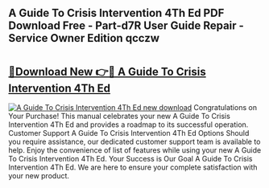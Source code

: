 ## A Guide To Crisis Intervention 4Th Ed PDF Download Free - Part-d7R User Guide Repair - Service Owner Edition qcczw

# <h2><a href="http://bc83027.oget.top/?id=A+Guide+To+Crisis+Intervention+4Th+Ed">🔗Download New 👉🔴 A Guide To Crisis Intervention 4Th Ed</a></h2>

[![A Guide To Crisis Intervention 4Th Ed new download](https://i.imgur.com/5g1atiW.png)](http://bc83027.oget.top/?id=A+Guide+To+Crisis+Intervention+4Th+Ed)
Congratulations on Your Purchase! This manual celebrates your new A Guide To Crisis Intervention 4Th Ed and provides a roadmap to its successful operation. Customer Support A Guide To Crisis Intervention 4Th Ed Options Should you require assistance, our dedicated customer support team is available to help. Enjoy the convenience of list of features while using your new A Guide To Crisis Intervention 4Th Ed. Your Success is Our Goal A Guide To Crisis Intervention 4Th Ed. We are here to ensure your complete satisfaction with your new product.
